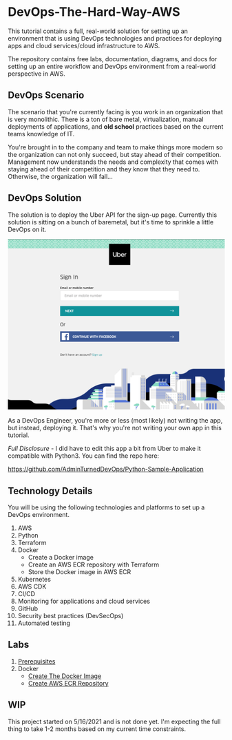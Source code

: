 # DevOps-The-Hard-Way-AWS

This tutorial contains a full, real-world solution for setting up an environment that is using DevOps technologies and practices for deploying apps and cloud services/cloud infrastructure to AWS.


The repository contains free labs, documentation, diagrams, and docs for setting up an entire workflow and DevOps environment from a real-world perspective in AWS.

## DevOps Scenario
The scenario that you're currently facing is you work in an organization that is very monolithic. There is a ton of bare metal, virtualization, manual deployments of applications, and **old school** practices based on the current teams knowledge of IT.

You're brought in to the company and team to make things more modern so the organization can not only succeed, but stay ahead of their competition. Management now understands the needs and complexity that comes with staying ahead of their competition and they know that they need to. Otherwise, the organization will fall...

## DevOps Solution
The solution is to deploy the Uber API for the sign-up page. Currently this solution is sitting on a bunch of baremetal, but it's time to sprinkle a little DevOps on it.

![](images/uber.png)

As a DevOps Engineer, you're more or less (most likely) not writing the app, but instead, deploying it. That's why you're not writing your own app in this tutorial.

*Full Disclosure* - I did have to edit this app a bit from Uber to make it compatible with Python3. You can find the repo here:

https://github.com/AdminTurnedDevOps/Python-Sample-Application

## Technology Details
You will be using the following technologies and platforms to set up a DevOps environment.

1. AWS
2. Python
3. Terraform
4. Docker
   - Create a Docker image
   - Create an AWS ECR repository with Terraform
   - Store the Docker image in AWS ECR
5. Kubernetes
6. AWS CDK
7. CI/CD
8. Monitoring for applications and cloud services
9. GitHub
10. Security best practices (DevSecOps)
11. Automated testing

## Labs
1. [Prerequisites](https://github.com/AdminTurnedDevOps/DevOps-The-Hard-Way-AWS/blob/main/prerequisites.md)
2. Docker
    - [Create The Docker Image](https://github.com/AdminTurnedDevOps/DevOps-The-Hard-Way-AWS/blob/main/Docker/1-Create-Docker-Image.md)
    - [Create AWS ECR Repository](https://github.com/AdminTurnedDevOps/DevOps-The-Hard-Way-AWS/blob/main/Docker/2-Create-aws-ecr-repository.md)

## WIP
This project started on 5/16/2021 and is not done yet. I'm expecting the full thing to take 1-2 months based on my current time constraints.

